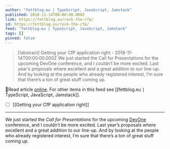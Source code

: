 ```yaml
---
author: "fettblog․eu ∣ TypeScript, JavaScript, Jamstack"
published: 2018-11-14T00:00:00.000Z
link: https://fettblog.eu/rock-the-cfp/
id: https://fettblog.eu/rock-the-cfp/
feed: "fettblog․eu ∣ TypeScript, JavaScript, Jamstack"
tags: []
pinned: false
---
```

> [!abstract] Getting your CfP application right - 2018-11-14T00:00:00.000Z
> We just started the Call for Presentations for the upcoming DevOne conference, and I couldn’t be more excited. Last year’s proposals where excellent and a great addition to our line-up. And by looking at the people who already registered interest, I’m sure that there’s a ton of great stuff coming up.

🔗Read article [online](https://fettblog.eu/rock-the-cfp/). For other items in this feed see [[fettblog․eu ∣ TypeScript, JavaScript, Jamstack]].

- [ ] [[Getting your CfP application right]]
- - -
We just started the _Call for Presentations_ for the upcoming [DevOne](https://devone.at) conference, and I couldn’t be more excited. Last year’s proposals where excellent and a great addition to our line-up. And by looking at the people who already registered interest, I’m sure that there’s a ton of great stuff coming up.
